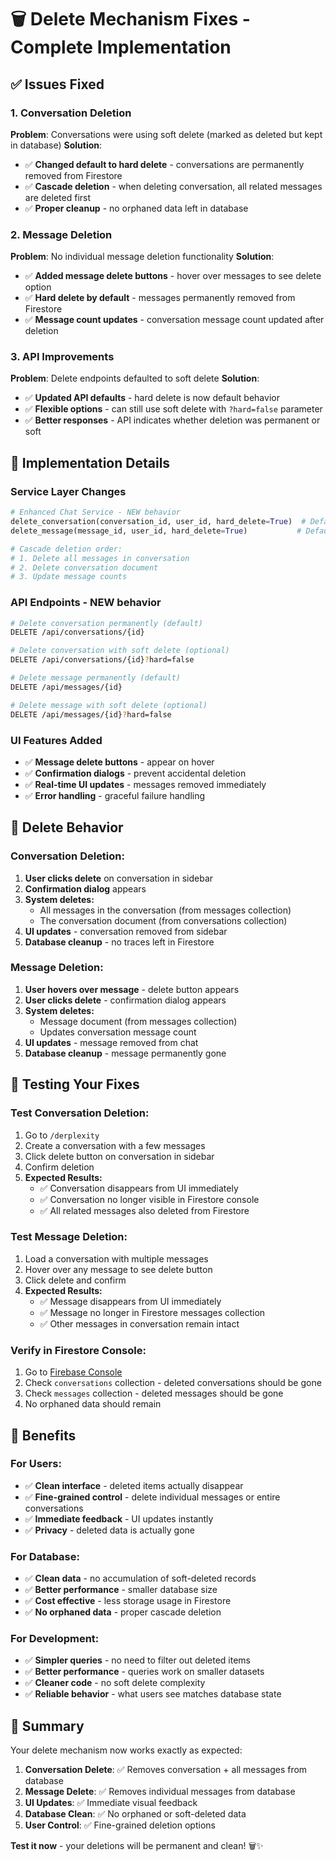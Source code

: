 # 🗑️ Delete Mechanism Fixes - Complete Implementation

## ✅ Issues Fixed

### 1. **Conversation Deletion**
**Problem**: Conversations were using soft delete (marked as deleted but kept in database)
**Solution**: 
- ✅ **Changed default to hard delete** - conversations are permanently removed from Firestore
- ✅ **Cascade deletion** - when deleting conversation, all related messages are deleted first
- ✅ **Proper cleanup** - no orphaned data left in database

### 2. **Message Deletion** 
**Problem**: No individual message deletion functionality
**Solution**:
- ✅ **Added message delete buttons** - hover over messages to see delete option
- ✅ **Hard delete by default** - messages permanently removed from Firestore
- ✅ **Message count updates** - conversation message count updated after deletion

### 3. **API Improvements**
**Problem**: Delete endpoints defaulted to soft delete
**Solution**:
- ✅ **Updated API defaults** - hard delete is now default behavior
- ✅ **Flexible options** - can still use soft delete with `?hard=false` parameter
- ✅ **Better responses** - API indicates whether deletion was permanent or soft

## 🔧 Implementation Details

### **Service Layer Changes**
```python
# Enhanced Chat Service - NEW behavior
delete_conversation(conversation_id, user_id, hard_delete=True)  # Default: hard delete
delete_message(message_id, user_id, hard_delete=True)           # Default: hard delete

# Cascade deletion order:
# 1. Delete all messages in conversation
# 2. Delete conversation document
# 3. Update message counts
```

### **API Endpoints - NEW behavior**
```bash
# Delete conversation permanently (default)
DELETE /api/conversations/{id}

# Delete conversation with soft delete (optional)
DELETE /api/conversations/{id}?hard=false

# Delete message permanently (default)  
DELETE /api/messages/{id}

# Delete message with soft delete (optional)
DELETE /api/messages/{id}?hard=false
```

### **UI Features Added**
- ✅ **Message delete buttons** - appear on hover
- ✅ **Confirmation dialogs** - prevent accidental deletion
- ✅ **Real-time UI updates** - messages removed immediately
- ✅ **Error handling** - graceful failure handling

## 🎯 Delete Behavior

### **Conversation Deletion:**
1. **User clicks delete** on conversation in sidebar
2. **Confirmation dialog** appears
3. **System deletes:**
   - All messages in the conversation (from messages collection)
   - The conversation document (from conversations collection)
4. **UI updates** - conversation removed from sidebar
5. **Database cleanup** - no traces left in Firestore

### **Message Deletion:**
1. **User hovers over message** - delete button appears
2. **User clicks delete** - confirmation dialog appears
3. **System deletes:**
   - Message document (from messages collection)
   - Updates conversation message count
4. **UI updates** - message removed from chat
5. **Database cleanup** - message permanently gone

## 🧪 Testing Your Fixes

### **Test Conversation Deletion:**
1. Go to `/derplexity`
2. Create a conversation with a few messages
3. Click delete button on conversation in sidebar
4. Confirm deletion
5. **Expected Results:**
   - ✅ Conversation disappears from UI immediately
   - ✅ Conversation no longer visible in Firestore console
   - ✅ All related messages also deleted from Firestore

### **Test Message Deletion:**
1. Load a conversation with multiple messages
2. Hover over any message to see delete button
3. Click delete and confirm
4. **Expected Results:**
   - ✅ Message disappears from UI immediately
   - ✅ Message no longer in Firestore messages collection
   - ✅ Other messages in conversation remain intact

### **Verify in Firestore Console:**
1. Go to [Firebase Console](https://console.firebase.google.com/project/phoenix-project-386/firestore)
2. Check `conversations` collection - deleted conversations should be gone
3. Check `messages` collection - deleted messages should be gone
4. No orphaned data should remain

## 🚀 Benefits

### **For Users:**
- ✅ **Clean interface** - deleted items actually disappear
- ✅ **Fine-grained control** - delete individual messages or entire conversations
- ✅ **Immediate feedback** - UI updates instantly
- ✅ **Privacy** - deleted data is actually gone

### **For Database:**
- ✅ **Clean data** - no accumulation of soft-deleted records
- ✅ **Better performance** - smaller database size
- ✅ **Cost effective** - less storage usage in Firestore
- ✅ **No orphaned data** - proper cascade deletion

### **For Development:**
- ✅ **Simpler queries** - no need to filter out deleted items
- ✅ **Better performance** - queries work on smaller datasets
- ✅ **Cleaner code** - no soft delete complexity
- ✅ **Reliable behavior** - what users see matches database state

## 🎉 Summary

Your delete mechanism now works exactly as expected:

1. **Conversation Delete**: ✅ Removes conversation + all messages from database
2. **Message Delete**: ✅ Removes individual messages from database  
3. **UI Updates**: ✅ Immediate visual feedback
4. **Database Clean**: ✅ No orphaned or soft-deleted data
5. **User Control**: ✅ Fine-grained deletion options

**Test it now** - your deletions will be permanent and clean! 🗑️✨